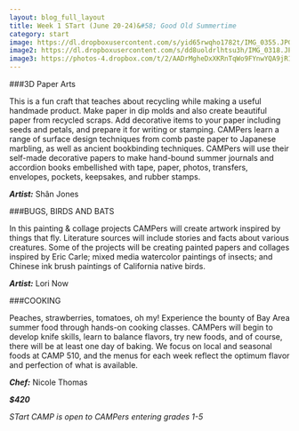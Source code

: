 ```yaml
---
layout: blog_full_layout
title: Week 1 STart (June 20-24)&#58; Good Old Summertime
category: start
image: https://dl.dropboxusercontent.com/s/yid65rwqho1782t/IMG_0355.JPG?dl=0raw=1
image2: https://dl.dropboxusercontent.com/s/dd8uoldrlhtsu3h/IMG_0318.JPG?dl=0
image3: https://photos-4.dropbox.com/t/2/AADrMgheDxXKRnTqWo9FYnwYQA9jR1vBBxLgSWZp29DwJQ/12/96179569/jpeg/32x32/1/_/1/2/IMG_1188.JPG/EPPnz0oYyrYBIAIoAg/aCSPcqM2Z6HycYVWb79oWpWfdOyFXTgpZXImjjW0QMY?size=1024x768&size_mode=3
---
```


###3D Paper Arts

This is a fun craft that teaches about recycling while making a useful handmade product. Make paper in dip molds and also create beautiful paper from recycled scraps. Add decorative items to your paper including seeds and petals, and prepare it for writing or stamping. CAMPers learn a range of surface design techniques from comb paste paper to Japanese marbling, as well as ancient bookbinding techniques. CAMPers will use their self-made decorative papers to make hand-bound summer journals and accordion books embellished with tape, paper, photos, transfers, envelopes, pockets, keepsakes, and rubber stamps. 

**_Artist:_** Shân Jones


###BUGS, BIRDS AND BATS

In this painting & collage projects CAMPers will create artwork inspired by things that fly. Literature sources will include stories and facts about various creatures. Some of the projects will be creating painted papers and collages inspired by Eric Carle; mixed media watercolor paintings of insects; and Chinese ink brush paintings of California native birds. 

**_Artist:_** Lori Now


###COOKING

Peaches, strawberries, tomatoes, oh my! Experience the bounty of Bay Area summer food through hands-on cooking classes. CAMPers will begin to develop knife skills, learn to balance flavors, try new foods, and of course, there will be at least one day of baking. We focus on local and seasonal foods at CAMP 510, and the menus for each week reflect the optimum flavor and perfection of what is available. 

**_Chef:_** Nicole Thomas

**_$420_**

*STart CAMP is open to CAMPers entering grades 1-5*
